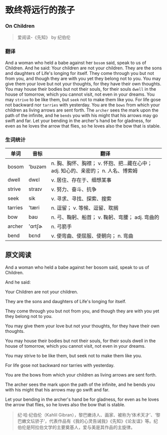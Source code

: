 # 致终将远行的孩子
### On Children
>爱阅读-《先知》 by 纪伯伦

### 翻译
And a woman who held a babe against her `bosom` said, speak to us of Children.
And he said:
Your children are not your children.
They are the sons and daughters of Life's longing for itself.
They come through you but not from you, and though they are with you yet they belong not to you.
You may give them your love but not your thoughts, for they have their own thoughts.
You may house their bodies but not their souls, for their souls `dwell` in the house of tomorrow, which you cannot visit, not even in your dreams.
You may `strive` to be like them, but `seek` not to make them like you.
For life gose not backward nor `tarries` with yesterday.
You are the `bows` from which your children as living arrows are sent forth.
The `archer` sees the mark upon the path of the infinite, and he `bends` you with his might that his arrows may go swift and far.
Let your bending in the archer's hand be for gladness, for even as he loves the arrow that flies, so he loves also the bow that is stable.


### 生词统计
| 单词 | 音标 | 翻译
|-|-|-|
| bosom | 'bʊzəm | n. 胸、胸怀、胸襟； v. 怀抱、把...藏在心中； adj. 知心的、亲密的； n. 人名、博索姆 |
| dwell | dwɛl | v. 居住、存在于、细想某事 |
| strive | straɪv | v. 努力、奋斗、抗争 |
| seek | sik | v. 寻求、寻找、探索、搜索 |
| tarries | 'tæri | n. 逗留； v. 等候、逗留、耽搁 |
| bow | baʊ | n. 弓、鞠躬、船首； v. 鞠躬、弯腰； adj. 弯曲的 |
| archer | 'ɑrtʃɚ | n. 弓箭手 |
| bend | bɛnd | v. 使弯曲、使屈服、使朝向； n. 弯曲 |

## 原文阅读
And a woman who held a babe against her bosom said, speak to us of Children.

And he said:

Your Children are not your children.

They are the sons and daughters of Life's longing for itself.

They come through you but not from you, and though they are with you yet they belong not to you.

You may give them your love but not your thoughts, for they have their own thoughts.

You may house their bodies but not their souls, for their souls dwell in the house of tomorrow, which you cannot visit, not even in your dreams.

You may strive to be like them, but seek not to make them like you.

For life gose not backward nor tarries with yesterday.

You are the bows from which your children as living arrows are sent forth.

The archer sees the mark upon the path of the infinite, and he bends you with his might that his arrows may go swift and far.

Let your bending in the archer's hand be for gladness, for even as he loves the arrow that flies, so he loves also the bow that is stable.

>纪·哈·纪伯伦（Kahlil Gibran），黎巴嫩诗人、画家、被称为‘体术天才’、‘黎巴嫩文坛骄子’，代表作品有《我的心灵告诫我》《先知》《论友谊》等。纪伯伦是阿拉伯文学的主要奠基人，爱与美是其作品的主旋律。